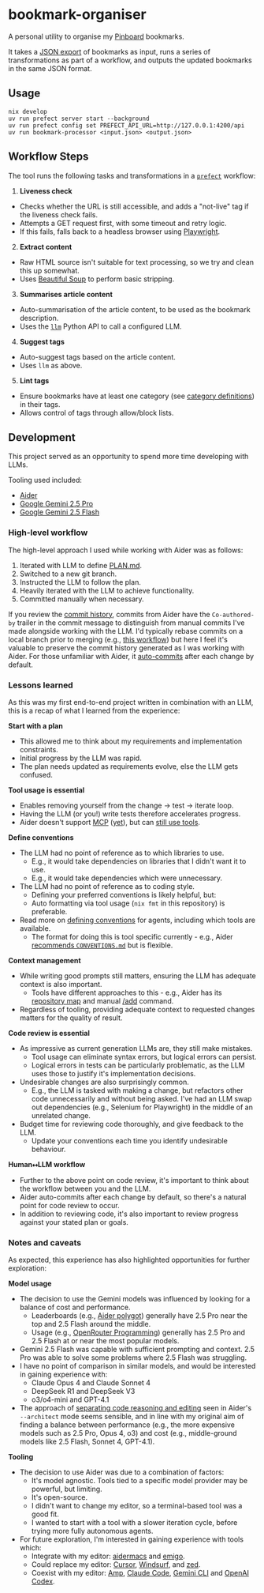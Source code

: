 # bookmark-organiser

A personal utility to organise my [Pinboard](https://pinboard.in) bookmarks.

It takes a [JSON export](https://pinboard.in/howto/#export) of bookmarks as input, runs a series of transformations as part of a workflow, and outputs the updated bookmarks in the same JSON format.

## Usage

``` shell
nix develop
uv run prefect server start --background
uv run prefect config set PREFECT_API_URL=http://127.0.0.1:4200/api
uv run bookmark-processor <input.json> <output.json>
```

## Workflow Steps

The tool runs the following tasks and transformations in a [`prefect`](https://github.com/PrefectHQ/prefect) workflow:

1. **Liveness check**
  * Checks whether the URL is still accessible, and adds a "not-live" tag if the liveness check fails.
  * Attempts a GET request first, with some timeout and retry logic.
  * If this fails, falls back to a headless browser using [Playwright](https://github.com/microsoft/playwright).
2. **Extract content**
  * Raw HTML source isn't suitable for text processing, so we try and clean this up somewhat.
  * Uses [Beautiful Soup](https://www.crummy.com/software/BeautifulSoup/) to perform basic stripping.
3. **Summarises article content**
  * Auto-summarisation of the article content, to be used as the bookmark description.
  * Uses the [`llm`](https://github.com/simonw/llm) Python API to call a configured LLM.
4. **Suggest tags**
  * Auto-suggest tags based on the article content.
  * Uses `llm` as above.
5. **Lint tags**
  * Ensure bookmarks have at least one category (see [category definitions](https://github.com/cameronyule/bookmarks-organiser/issues/3#issuecomment-3019019627)) in their tags.
  * Allows control of tags through allow/block lists.

## Development

This project served as an opportunity to spend more time developing with LLMs.

Tooling used included:

* [Aider](https://aider.chat)
* [Google Gemini 2.5 Pro](https://deepmind.google/models/gemini/pro/)
* [Google Gemini 2.5 Flash](https://deepmind.google/models/gemini/flash/)

### High-level workflow

The high-level approach I used while working with Aider was as follows:

1. Iterated with LLM to define [PLAN.md](docs/PLAN.md).
1. Switched to a new git branch.
1. Instructed the LLM to follow the plan.
1. Heavily iterated with the LLM to achieve functionality.
1. Committed manually when necessary.

If you review the [commit history](https://github.com/cameronyule/bookmarks-organiser/commits/main/), commits from Aider have the `Co-authored-by` trailer in the commit message to distinguish from manual commits I've made alongside working with the LLM. I'd typically rebase commits on a local branch prior to merging (e.g., [this workflow](https://rustc-dev-guide.rust-lang.org/git.html#standard-process)) but here I feel it's valuable to preserve the commit history generated as I was working with Aider. For those unfamiliar with Aider, it [auto-commits](https://aider.chat/docs/config/options.html#--auto-commits) after each change by default.

### Lessons learned

As this was my first end-to-end project written in combination with an LLM, this is a recap of what I learned from the experience:

**Start with a plan**
* This allowed me to think about my requirements and implementation constraints.
* Initial progress by the LLM was rapid.
* The plan needs updated as requirements evolve, else the LLM gets confused.

**Tool usage is essential**
* Enables removing yourself from the change → test → iterate loop.
* Having the LLM (or you!) write tests therefore accelerates progress.
* Aider doesn't support [MCP](https://modelcontextprotocol.io) ([yet](https://github.com/Aider-AI/aider/pull/3937)), but can [still use tools](https://aider.chat/docs/usage/lint-test.html).

**Define conventions**
* The LLM had no point of reference as to which libraries to use.
  * E.g., it would take dependencies on libraries that I didn't want it to use.
   * E.g., it would take dependencies which were unnecessary.
* The LLM had no point of reference as to coding style.
  * Defining your preferred conventions is likely helpful, but:
  * Auto formatting via tool usage (`nix fmt` in this repository) is preferable.
* Read more on [defining conventions](https://technicalwriting.dev/ai/agents/#implementation) for agents, including which tools are available.
  * The format for doing this is tool specific currently - e.g., Aider [recommends `CONVENTIONS.md`](https://aider.chat/docs/usage/conventions.html) but is flexible.

**Context management**
* While writing good prompts still matters, ensuring the LLM has adequate context is also important.
  * Tools have different approaches to this - e.g., Aider has its [repository map](https://aider.chat/docs/repomap.html) and manual [/add](https://aider.chat/docs/usage/commands.html) command.
* Regardless of tooling, providing adequate context to requested changes matters for the quality of result.

**Code review is essential**
* As impressive as current generation LLMs are, they still make mistakes.
  * Tool usage can eliminate syntax errors, but logical errors can persist.
  * Logical errors in tests can be particularly problematic, as the LLM uses those to justify it's implementation decisions.
* Undesirable changes are also surprisingly common.
  * E.g., the LLM is tasked with making a change, but refactors other code unnecessarily and without being asked. I've had an LLM swap out dependencies (e.g., Selenium for Playwright) in the middle of an unrelated change.
* Budget time for reviewing code thoroughly, and give feedback to the LLM.
  * Update your conventions each time you identify undesirable behaviour.

**Human⭤LLM workflow**
* Further to the above point on code review, it's important to think about the workflow between you and the LLM.
* Aider auto-commits after each change by default, so there's a natural point for code review to occur.
* In addition to reviewing code, it's also important to review progress against your stated plan or goals.

### Notes and caveats

As expected, this experience has also highlighted opportunities for further exploration:

**Model usage**
* The decision to use the Gemini models was influenced by looking for a balance of cost and performance.
  * Leaderboards (e.g., [Aider polygot](https://aider.chat/docs/leaderboards/)) generally have 2.5 Pro near the top and 2.5 Flash around the middle.
  * Usage (e.g., [OpenRouter Programming](https://openrouter.ai/rankings/programming?view=week)) generally has 2.5 Pro and 2.5 Flash at or near the most popular models.
* Gemini 2.5 Flash was capable with sufficient prompting and context. 2.5 Pro was able to solve some problems where 2.5 Flash was struggling.
* I have no point of comparison in similar models, and would be interested in gaining experience with:
  * Claude Opus 4 and Claude Sonnet 4
  * DeepSeek R1 and DeepSeek V3
  * o3/o4-mini and GPT-4.1
* The approach of [separating code reasoning and editing](https://aider.chat/2024/09/26/architect.html) seen in Aider's `--architect` mode seems sensible, and in line with my original aim of finding a balance between performance (e.g., the more expensive models such as 2.5 Pro, Opus 4, o3) and cost (e.g., middle-ground models like 2.5 Flash, Sonnet 4, GPT-4.1).

**Tooling**
* The decision to use Aider was due to a combination of factors:
  * It's model agnostic. Tools tied to a specific model provider may be powerful, but limiting.
  * It's open-source.
  * I didn't want to change my editor, so a terminal-based tool was a good fit.
  * I wanted to start with a tool with a slower iteration cycle, before trying more fully autonomous agents.
* For future exploration, I'm interested in gaining experience with tools which:
  * Integrate with my editor: [aidermacs](https://github.com/MatthewZMD/aidermacs) and [emigo](https://github.com/MatthewZMD/emigo).
  * Could replace my editor: [Cursor](https://cursor.com), [Windsurf](https://windsurf.com), and [zed](https://zed.dev).
  * Coexist with my editor: [Amp](https://sourcegraph.com/amp), [Claude Code](https://github.com/anthropics/claude-code), [Gemini CLI](https://github.com/google-gemini/gemini-cli) and [OpenAI Codex](https://github.com/openai/codex).
